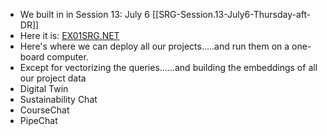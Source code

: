 - We built in in Session 13: July 6 [[SRG-Session.13-July6-Thursday-aft-DR]]
- Here it is: [EX01SRG.NET](https://EX01SRG.NET)
- Here's where we can deploy all our projects.....and run them on a one-board computer.
- Except for vectorizing the queries......and building the embeddings of all our project data
- Digital Twin
- Sustainability Chat
- CourseChat
- PipeChat